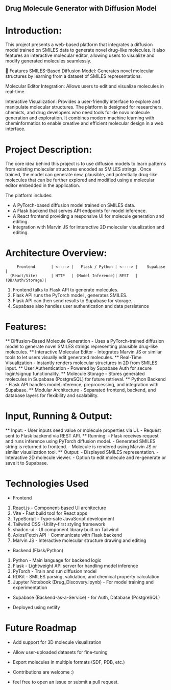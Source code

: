 ## Drug Molecule Generator with Diffusion Model

# Introduction:
This project presents a web-based platform that integrates a diffusion model trained on SMILES data to generate novel drug-like molecules. It also features an interactive molecular editor, allowing users to visualize and modify generated molecules seamlessly.

🚀 Features
SMILES-Based Diffusion Model: Generates novel molecular structures by learning from a dataset of SMILES representations.

Molecular Editor Integration: Allows users to edit and visualize molecules in real-time.

Interactive Visualization: Provides a user-friendly interface to explore and manipulate molecular structures.
The platform is designed for researchers, chemists, and drug developers who need tools for de novo molecule generation and exploration. It combines modern machine learning with cheminformatics to enable creative and efficient molecular design in a web interface.

# Project Description:
The core idea behind this project is to use diffusion models to learn patterns from existing molecular structures encoded as SMILES strings . Once trained, the model can generate new, plausible, and potentially drug-like molecules that can be further explored and modified using a molecular editor embedded in the application.

The platform includes:

- A PyTorch-based diffusion model trained on SMILES data.
- A Flask backend that serves API endpoints for model inference.
- A React frontend providing a responsive UI for molecule generation and editing.
- Integration with Marvin JS for interactive 2D molecular visualization and editing.

# Architecture Overview:

```            
     Frontend       | <----> |   Flask / Python | <----> |    Supabase      |
  (React/Vite)      | HTTP   | (Model Inference)| REST   | (DB/Auth/Storage)|

```   

1. Frontend talks to Flask API to generate molecules.
2. Flask API runs the PyTorch model , generates SMILES.
3. Flask API can then send results to Supabase for storage.
4. Supabase also handles user authentication and data persistence


# Features:

** Diffusion-Based Molecule Generation - Uses a PyTorch-trained diffusion model to generate novel SMILES strings representing plausible drug-like molecules.
** Interactive Molecular Editor - Integrates Marvin JS or similar tools to let users visually edit generated molecules.
** Real-Time Visualization - Instantly renders molecular structures in 2D from SMILES input.
** User Authentication - Powered by Supabase Auth for secure login/signup functionality.
** Molecule Storage - Stores generated molecules in Supabase (PostgreSQL) for future retrieval.
** Python Backend - Flask API handles model inference, preprocessing, and integration with Supabase.
** Modular Architecture - Separated frontend, backend, and database layers for flexibility and scalability.

# Input, Running & Output:

** Input:
      - User inputs seed value or molecule properties via UI.
      - Request sent to Flask backend via REST API.
** Running:
      - Flask receives request and runs inference using PyTorch diffusion model.
      - Generated SMILES string is returned to frontend.
      - Molecule is rendered using Marvin JS or similar visualization tool.
** Output:
      - Displayed SMILES representation.
      - Interactive 2D molecule viewer.
      - Option to edit molecule and re-generate or save it to Supabase.



# Technologies Used

- Frontend

1. React.js - Component-based UI architecture
2. Vite - Fast build tool for React apps
3. TypeScript - Type-safe JavaScript development
4. Tailwind CSS -Utility-first styling framework
5. shadcn-ui - UI component library built on Tailwind
6. Axios/Fetch API - Communicate with Flask backend
7. Marvin JS - Interactive molecular structure drawing and editing

- Backend (Flask/Python)
  
1. Python - Main language for backend logic
2. Flask - Lightweight API server for handling model inference
3. PyTorch - Train and run diffusion model
4. RDKit - SMILES parsing, validation, and chemical property calculation
5. Jupyter Notebook (Drug_Discovery.ipynb) - For model training and experimentation

- Supabase (Backend-as-a-Service) - for Auth, Database (PostgreSQL)

- Deployed using netlify

# Future Roadmap
- Add support for 3D molecule visualization
- Allow user-uploaded datasets for fine-tuning
- Export molecules in multiple formats (SDF, PDB, etc.)

- Contributions are welcome :)
- feel free to open an issue or submit a pull request.

